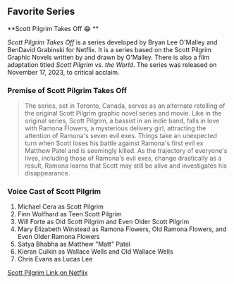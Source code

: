 ## Favorite Series

**Scott Pilgrim Takes Off :joy: **

*Scott Pilgrim Takes Off* is a series developed by Bryan Lee O'Malley and BenDavid Grabinski for Netflix. It is a series based on the Scott Pilgrim Graphic Novels written by and drawn by O'Malley. There is also a film adaptation titled *Scott Pilgrim vs. the World*. The series was released on November 17, 2023, to critical acclaim.

### Premise of Scott Pilgrim Takes Off

> The series, set in Toronto, Canada, serves as an alternate retelling of the original Scott Pilgrim graphic novel series and movie. Like in the original series, Scott Pilgrim, a bassist in an indie band, falls in love with Ramona Flowers, a mysterious delivery girl, attracting the attention of Ramona's seven evil exes. Things take an unexpected turn when Scott loses his battle against Ramona's first evil ex Matthew Patel and is seemingly killed. As the trajectory of everyone's lives, including those of Ramona's evil exes, change drastically as a result, Ramona learns that Scott may still be alive and investigates his disappearance.

### Voice Cast of Scott Pilgrim
1. Michael Cera as Scott Pilgrim
2. Finn Wolfhard as Teen Scott Pilgrim
3. Will Forte as Old Scott Pilgrim and Even Older Scott Pilgrim
4. Mary Elizabeth Winstead as Ramona Flowers, Old Ramona Flowers, and Even Older Ramona Flowers
5. Satya Bhabha as Matthew "Matt" Patel
6. Kieran Culkin as Wallace Wells and Old Wallace Wells
7. Chris Evans as Lucas Lee

[Scott Pilgrim Link on Netflix](https://www.netflix.com/ph-en/title/81153115)




